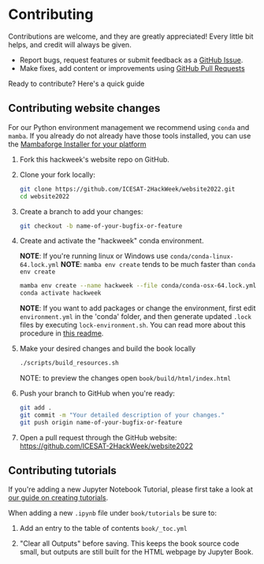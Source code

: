 # Contributing

Contributions are welcome, and they are greatly appreciated! Every little bit
helps, and credit will always be given.

- Report bugs, request features or submit feedback as a [GitHub Issue](https://docs.github.com/en/issues/tracking-your-work-with-issues/about-issues).
- Make fixes, add content or improvements using [GitHub Pull Requests](https://docs.github.com/en/github/collaborating-with-issues-and-pull-requests/about-pull-requests)

Ready to contribute? Here's a quick guide


## Contributing website changes

For our Python environment management we recommend using `conda` and `mamba`. If you already do not already have those tools installed, you can use the [Mambaforge Installer for your platform](https://github.com/conda-forge/miniforge#mambaforge)

1. Fork this hackweek's website repo on GitHub.

1. Clone your fork locally:

    ```sh
    git clone https://github.com/ICESAT-2HackWeek/website2022.git
    cd website2022
    ```

1. Create a branch to add your changes:

    ```sh
    git checkout -b name-of-your-bugfix-or-feature
    ```

1. Create and activate the "hackweek" conda environment.

   __NOTE__: If you're running linux or Windows use `conda/conda-linux-64.lock.yml`
   __NOTE__: `mamba env create` tends to be much faster than `conda env create`
    ```sh
    mamba env create --name hackweek --file conda/conda-osx-64.lock.yml
    conda activate hackweek
    ```
    __NOTE__: If you want to add packages or change the environment,
    first edit `environment.yml` in the 'conda' folder, and then generate
    updated `.lock` files by executing `lock-environment.sh`. You can read more about this procedure in [this readme](./conda/README.md).

1. Make your desired changes and build the book locally

    ```sh
    ./scripts/build_resources.sh
    ```
    NOTE: to preview the changes open `book/build/html/index.html`

1. Push your branch to GitHub when you're ready:

    ```sh
    git add .
    git commit -m "Your detailed description of your changes."
    git push origin name-of-your-bugfix-or-feature
    ```

1. Open a pull request through the GitHub website: https://github.com/ICESAT-2HackWeek/website2022


## Contributing tutorials
If you're adding a new Jupyter Notebook Tutorial, please first take a look at [our guide on creating tutorials](https://uwhackweek.github.io/hackweeks-as-a-service/resources/tutorial-resources.html).

When adding a new `.ipynb` file under `book/tutorials` be sure to:

  1. Add an entry to the table of contents `book/_toc.yml`

  1. "Clear all Outputs" before saving. This keeps the book source code small, but outputs are still built for the HTML webpage by Jupyter Book.
